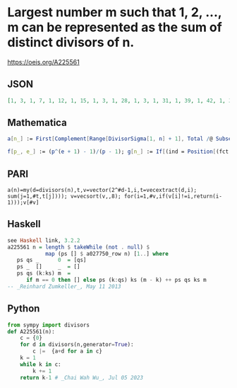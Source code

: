 # Largest number m such that 1, 2, \.\.\., m can be represented as the sum of distinct divisors of n\.
https://oeis.org/A225561
## JSON
```JSON
[1, 3, 1, 7, 1, 12, 1, 15, 1, 3, 1, 28, 1, 3, 1, 31, 1, 39, 1, 42, 1, 3, 1, 60, 1, 3, 1, 56, 1, 72, 1, 63, 1, 3, 1, 91, 1, 3, 1, 90, 1, 96, 1, 7, 1, 3, 1, 124, 1, 3, 1, 7, 1, 120, 1, 120, 1, 3, 1, 168, 1, 3, 1, 127, 1, 144, 1, 7, 1, 3, 1, 195, 1, 3, 1, 7, 1, 168, 1, 186, 1, 3]
```
## Mathematica
```Mathematica
a[n_] := First[Complement[Range[DivisorSigma[1, n] + 1], Total /@ Subsets[Divisors[n]]]] - 1; Array[a, 100] (* _Jean-François Alcover_, Sep 27 2018 *)
```
```Mathematica
f[p_, e_] := (p^(e + 1) - 1)/(p - 1); g[n_] := If[(ind = Position[(fct = FactorInteger[n])[[;; , 1]]/(1 + FoldList[Times, 1, f @@@ Most@fct]), _?(# > 1 &)]) == {}, n, Times @@ (Power @@@ fct[[1 ;; ind[[1, 1]] - 1]])]; a[n_] := DivisorSigma[1, g[n]]; Array[a, 100] (* _Amiram Eldar_, Sep 27 2019 *)
```
## PARI
```PARI
a(n)=my(d=divisors(n),t,v=vector(2^#d-1,i,t=vecextract(d,i); sum(j=1,#t,t[j]))); v=vecsort(v,,8); for(i=1,#v,if(v[i]!=i,return(i-1)));v[#v]
```
## Haskell
```Haskell
see Haskell link, 3.2.2
a225561 n = length $ takeWhile (not . null) $
            map (ps [] $ a027750_row n) [1..] where
   ps qs _      0  = [qs]
   ps _  []     _  = []
   ps qs (k:ks) m  =
      if m == 0 then [] else ps (k:qs) ks (m - k) ++ ps qs ks m
-- _Reinhard Zumkeller_, May 11 2013
```
## Python
```Python
from sympy import divisors
def A225561(n):
    c = {0}
    for d in divisors(n,generator=True):
        c |=  {a+d for a in c}
    k = 1
    while k in c:
        k += 1
    return k-1 # _Chai Wah Wu_, Jul 05 2023
```
